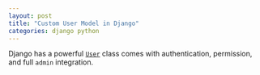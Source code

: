 ```yaml
---
layout: post
title: "Custom User Model in Django"
categories: django python
---
```

Django has a powerful [`User`][django-user] class comes with authentication, permission, and full `admin` integration.

[django-user]: https://docs.djangoproject.com/en/1.8/ref/contrib/auth/#user
